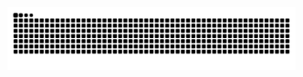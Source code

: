 <picture>
  <source media="(prefers-color-scheme: dark)" srcset="https://raw.githubusercontent.com/Arsenyu1/Arsenyu1/output/snake-dark.svg?v=2025-08-27-01">
  <source media="(prefers-color-scheme: light)" srcset="https://raw.githubusercontent.com/Arsenyu1/Arsenyu1/output/snake.svg?v=2025-08-27-01">
  <img alt="github contribution snake" src="https://raw.githubusercontent.com/Arsenyu1/Arsenyu1/output/snake.svg?v=2025-08-27-01">
</picture>
